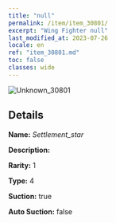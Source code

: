 ```yaml
---
title: "null"
permalink: /item/item_30801/
excerpt: "Wing Fighter null"
last_modified_at: 2023-07-26
locale: en
ref: "item_30801.md"
toc: false
classes: wide
---
```



 ![Unknown_30801](/images/item/Settlement_star_p.png)



## Details

 **Name:** *Settlement_star* 

 **Description:** 

 **Rarity:** 1 

 **Type:** 4 

 **Suction:** true 

 **Auto Suction:** false 


